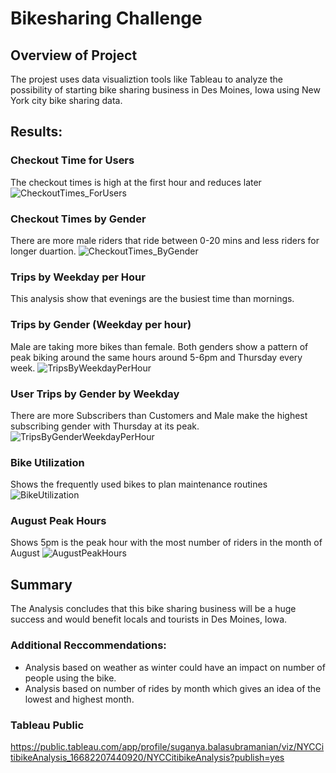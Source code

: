# Bikesharing Challenge
## Overview of Project
 The projest uses data visualiztion tools like Tableau to analyze the possibility of starting bike sharing business in Des Moines, Iowa using New York city bike sharing data.

## Results: 
### Checkout Time for Users
The checkout times is high at the first hour and reduces later 
![CheckoutTimes_ForUsers](https://user-images.githubusercontent.com/76926148/201498944-2f61c770-4714-431f-a523-3704331fbd04.PNG)

### Checkout Times by Gender
There are more male riders that ride between 0-20 mins and less riders for longer duartion.
![CheckoutTimes_ByGender](https://user-images.githubusercontent.com/76926148/201498947-d0b75626-16b3-407d-9a21-bdb3412d7052.PNG)

### Trips by Weekday per Hour
This analysis show that evenings are the busiest time than mornings.

### Trips by Gender (Weekday per hour)
Male are taking more bikes than female. Both genders show a pattern of peak biking around the same hours around 5-6pm and Thursday every week.
![TripsByWeekdayPerHour](https://user-images.githubusercontent.com/76926148/201498953-eef4d8fa-7de3-4fab-af86-4dbe20484cfa.PNG)

### User Trips by Gender by Weekday
There are more Subscribers than Customers and Male make the highest subscribing gender with Thursday at its peak.
![TripsByGenderWeekdayPerHour](https://user-images.githubusercontent.com/76926148/201498957-0c3dc445-dea9-49ab-8a01-cae06c45ea72.PNG)

### Bike Utilization
Shows the frequently used bikes to plan maintenance routines
![BikeUtilization](https://user-images.githubusercontent.com/76926148/201498960-16c8347d-5d52-4901-9d8e-5eb90bcedb73.PNG)

### August Peak Hours
Shows 5pm is the peak hour with the most number of riders in the month of August
![AugustPeakHours](https://user-images.githubusercontent.com/76926148/201498966-e16373a1-c22b-4239-8351-c652b16ee95e.PNG)


## Summary
The Analysis concludes that this bike sharing business will be a huge success and would benefit locals and tourists in Des Moines, Iowa. 

### Additional Reccommendations:
 * Analysis based on weather as winter could have an impact on number of people using the bike.
 * Analysis based on number of rides by month which gives an idea of the lowest and highest month.


### Tableau Public
https://public.tableau.com/app/profile/suganya.balasubramanian/viz/NYCCitibikeAnalysis_16682207440920/NYCCitibikeAnalysis?publish=yes
